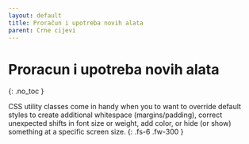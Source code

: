 ```yaml
---
layout: default
title: Proračun i upotreba novih alata
parent: Crne cijevi
---
```


# Proracun i upotreba novih alata
{: .no_toc }

CSS utility classes come in handy when you to want to override default styles to create additional whitespace (margins/padding), correct unexpected shifts in font size or weight, add color, or hide (or show) something at a specific screen size.
{: .fs-6 .fw-300 }
